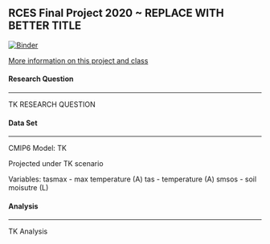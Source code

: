 ## RCES Final Project 2020 ~ REPLACE WITH BETTER TITLE

[![Binder](https://mybinder.org/badge_logo.svg)](https://mybinder.org/v2/gh/zentouro/rces-final/main)

[More information on this project and class](https://earth-env-data-science.github.io/projects.html)

#### Research Question
-----------------
TK RESEARCH QUESTION

#### Data Set
----
CMIP6 
Model:
TK

Projected under TK scenario

Variables:
tasmax - max temperature (A)
tas - temperature (A)
smsos - soil moisutre (L)

#### Analysis
-------

TK Analysis
